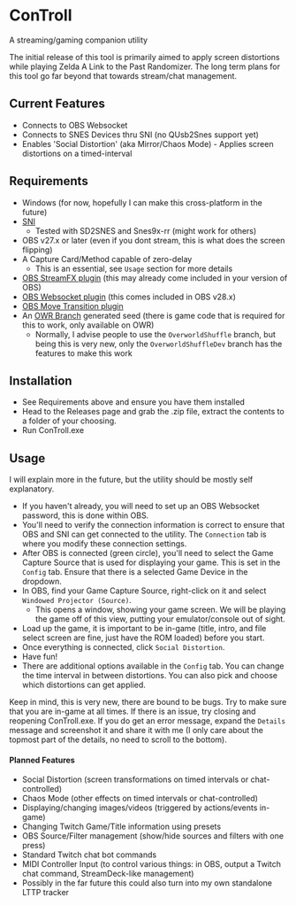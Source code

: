 # ConTroll
A streaming/gaming companion utility

The initial release of this tool is primarily aimed to apply screen distortions while playing Zelda A Link to the Past Randomizer. The long term plans for this tool go far beyond that towards stream/chat management.

## Current Features
- Connects to OBS Websocket
- Connects to SNES Devices thru SNI (no QUsb2Snes support yet)
- Enables 'Social Distortion' (aka Mirror/Chaos Mode) - Applies screen distortions on a timed-interval

## Requirements
- Windows (for now, hopefully I can make this cross-platform in the future)
- [SNI](https://github.com/alttpo/sni)
  - Tested with SD2SNES and Snes9x-rr (might work for others)
- OBS v27.x or later (even if you dont stream, this is what does the screen flipping)
- A Capture Card/Method capable of zero-delay
  - This is an essential, see `Usage` section for more details
- [OBS StreamFX plugin](https://github.com/Xaymar/obs-StreamFX/wiki) (this may already come included in your version of OBS)
- [OBS Websocket plugin](https://obsproject.com/forum/resources/obs-websocket-remote-control-obs-studio-from-websockets.466/) (this comes included in OBS v28.x)
- [OBS Move Transition plugin](https://obsproject.com/forum/resources/move-transition.913/)
- An [OWR Branch](https://github.com/codemann8/ALttPDoorRandomizer/tree/OverworldShuffleDev) generated seed (there is game code that is required for this to work, only available on OWR)
  - Normally, I advise people to use the `OverworldShuffle` branch, but being this is very new, only the `OverworldShuffleDev` branch has the features to make this work

## Installation
- See Requirements above and ensure you have them installed
- Head to the Releases page and grab the .zip file, extract the contents to a folder of your choosing.
- Run ConTroll.exe

## Usage
I will explain more in the future, but the utility should be mostly self explanatory.
- If you haven't already, you will need to set up an OBS Websocket password, this is done within OBS.
- You'll need to verify the connection information is correct to ensure that OBS and SNI can get connected to the utility. The `Connection` tab is where you modify these connection settings.
- After OBS is connected (green circle), you'll need to select the Game Capture Source that is used for displaying your game. This is set in the `Config` tab. Ensure that there is a selected Game Device in the dropdown.
- In OBS, find your Game Capture Source, right-click on it and select `Windowed Projector (Source)`.
  - This opens a window, showing your game screen. We will be playing the game off of this view, putting your emulator/console out of sight.
- Load up the game, it is important to be in-game (title, intro, and file select screen are fine, just have the ROM loaded) before you start.
- Once everything is connected, click `Social Distortion`.
- Have fun!
- There are additional options available in the `Config` tab. You can change the time interval in between distortions. You can also pick and choose which distortions can get applied.

Keep in mind, this is very new, there are bound to be bugs. Try to make sure that you are in-game at all times. If there is an issue, try closing and reopening ConTroll.exe. If you do get an error message, expand the `Details` message and screenshot it and share it with me (I only care about the topmost part of the details, no need to scroll to the bottom).

#### Planned Features
- Social Distortion (screen transformations on timed intervals or chat-controlled)
- Chaos Mode (other effects on timed intervals or chat-controlled)
- Displaying/changing images/videos (triggered by actions/events in-game)
- Changing Twitch Game/Title information using presets
- OBS Source/Filter management (show/hide sources and filters with one press)
- Standard Twitch chat bot commands
- MIDI Controller Input (to control various things: in OBS, output a Twitch chat command, StreamDeck-like management)
- Possibly in the far future this could also turn into my own standalone LTTP tracker 
